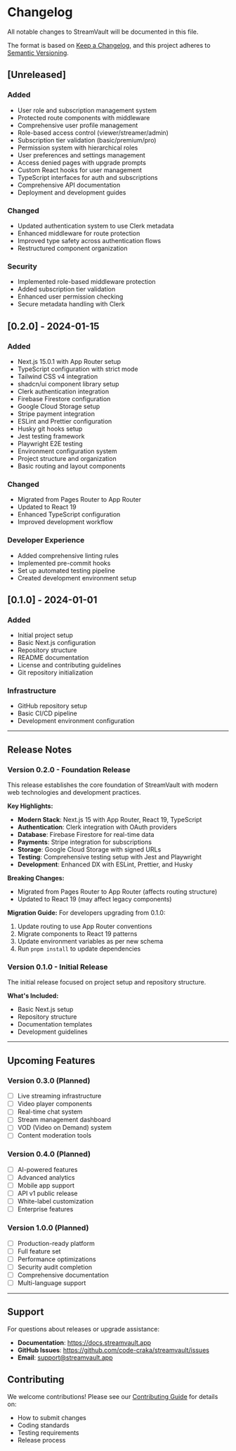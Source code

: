 # Changelog

All notable changes to StreamVault will be documented in this file.

The format is based on [Keep a Changelog](https://keepachangelog.com/en/1.0.0/),
and this project adheres to [Semantic Versioning](https://semver.org/spec/v2.0.0.html).

## [Unreleased]

### Added
- User role and subscription management system
- Protected route components with middleware
- Comprehensive user profile management
- Role-based access control (viewer/streamer/admin)
- Subscription tier validation (basic/premium/pro)
- Permission system with hierarchical roles
- User preferences and settings management
- Access denied pages with upgrade prompts
- Custom React hooks for user management
- TypeScript interfaces for auth and subscriptions
- Comprehensive API documentation
- Deployment and development guides

### Changed
- Updated authentication system to use Clerk metadata
- Enhanced middleware for route protection
- Improved type safety across authentication flows
- Restructured component organization

### Security
- Implemented role-based middleware protection
- Added subscription tier validation
- Enhanced user permission checking
- Secure metadata handling with Clerk

## [0.2.0] - 2024-01-15

### Added
- Next.js 15.0.1 with App Router setup
- TypeScript configuration with strict mode
- Tailwind CSS v4 integration
- shadcn/ui component library setup
- Clerk authentication integration
- Firebase Firestore configuration
- Google Cloud Storage setup
- Stripe payment integration
- ESLint and Prettier configuration
- Husky git hooks setup
- Jest testing framework
- Playwright E2E testing
- Environment configuration system
- Project structure and organization
- Basic routing and layout components

### Changed
- Migrated from Pages Router to App Router
- Updated to React 19
- Enhanced TypeScript configuration
- Improved development workflow

### Developer Experience
- Added comprehensive linting rules
- Implemented pre-commit hooks
- Set up automated testing pipeline
- Created development environment setup

## [0.1.0] - 2024-01-01

### Added
- Initial project setup
- Basic Next.js configuration
- Repository structure
- README documentation
- License and contributing guidelines
- Git repository initialization

### Infrastructure
- GitHub repository setup
- Basic CI/CD pipeline
- Development environment configuration

---

## Release Notes

### Version 0.2.0 - Foundation Release

This release establishes the core foundation of StreamVault with modern web technologies and development practices.

**Key Highlights:**
- **Modern Stack**: Next.js 15 with App Router, React 19, TypeScript
- **Authentication**: Clerk integration with OAuth providers
- **Database**: Firebase Firestore for real-time data
- **Payments**: Stripe integration for subscriptions
- **Storage**: Google Cloud Storage with signed URLs
- **Testing**: Comprehensive testing setup with Jest and Playwright
- **Development**: Enhanced DX with ESLint, Prettier, and Husky

**Breaking Changes:**
- Migrated from Pages Router to App Router (affects routing structure)
- Updated to React 19 (may affect legacy components)

**Migration Guide:**
For developers upgrading from 0.1.0:
1. Update routing to use App Router conventions
2. Migrate components to React 19 patterns
3. Update environment variables as per new schema
4. Run `pnpm install` to update dependencies

### Version 0.1.0 - Initial Release

The initial release focused on project setup and repository structure.

**What's Included:**
- Basic Next.js setup
- Repository structure
- Documentation templates
- Development guidelines

---

## Upcoming Features

### Version 0.3.0 (Planned)
- [ ] Live streaming infrastructure
- [ ] Video player components
- [ ] Real-time chat system
- [ ] Stream management dashboard
- [ ] VOD (Video on Demand) system
- [ ] Content moderation tools

### Version 0.4.0 (Planned)
- [ ] AI-powered features
- [ ] Advanced analytics
- [ ] Mobile app support
- [ ] API v1 public release
- [ ] White-label customization
- [ ] Enterprise features

### Version 1.0.0 (Planned)
- [ ] Production-ready platform
- [ ] Full feature set
- [ ] Performance optimizations
- [ ] Security audit completion
- [ ] Comprehensive documentation
- [ ] Multi-language support

---

## Support

For questions about releases or upgrade assistance:
- **Documentation**: https://docs.streamvault.app
- **GitHub Issues**: https://github.com/code-craka/streamvault/issues
- **Email**: support@streamvault.app

## Contributing

We welcome contributions! Please see our [Contributing Guide](CONTRIBUTING.md) for details on:
- How to submit changes
- Coding standards
- Testing requirements
- Release process